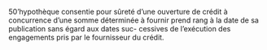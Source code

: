 50’hypothèque consentie pour sûreté d’une ouverture de crédit à concurrence d’une
somme déterminée à fournir prend rang à la date de sa publication sans égard aux dates suc-
cessives de l’exécution des engagements pris par le fournisseur du crédit.